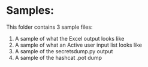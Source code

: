 # Samples:
This folder contains 3 sample files:
1. A sample of what the Excel output looks like
2. A sample of what an Active user input list looks like
3. A sample of the secretsdump.py output
4. A sample of the hashcat .pot dump
